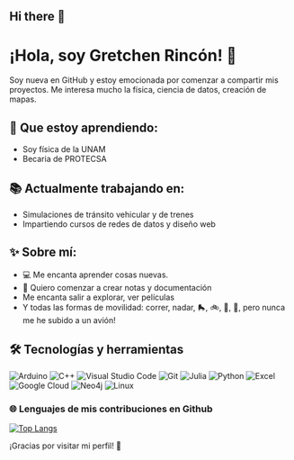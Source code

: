 ## Hi there 👋
# ¡Hola, soy Gretchen Rincón! 👋

Soy nueva en GitHub y estoy emocionada por comenzar a compartir mis proyectos. 
Me interesa mucho la física, ciencia de datos, creación de mapas.

## 🚀 Que estoy aprendiendo:
- Soy física de la UNAM
- Becaria de PROTECSA


## 📚 Actualmente trabajando en:
- Simulaciones de tránsito vehicular y de trenes
- Impartiendo cursos de redes de datos y diseño web

## ✨ Sobre mí:
- 💻 Me encanta aprender cosas nuevas.
- 📖 Quiero comenzar a crear notas y documentación  
- Me encanta salir a explorar, ver películas
- Y todas las formas de movilidad: correr, nadar, 🛼, 🚲, 🛵, 🚊, pero nunca me he subido a un avión!


## 🛠️ Tecnologías y herramientas

![Arduino](https://img.shields.io/badge/Arduino-00979D?style=for-the-badge&logo=Arduino&logoColor=white)
![C++](https://img.shields.io/badge/C++-00599C?style=for-the-badge&logo=cplusplus&logoColor=white)
![Visual Studio Code](https://img.shields.io/badge/VSCode-007ACC?style=for-the-badge&logo=visual-studio-code&logoColor=white)
![Git](https://img.shields.io/badge/Git-F05032?style=for-the-badge&logo=git&logoColor=white)
![Julia](https://img.shields.io/badge/Julia-9558B2?style=for-the-badge&logo=julia&logoColor=white)
![Python](https://img.shields.io/badge/Python-3776AB?style=for-the-badge&logo=python&logoColor=white)
![Excel](https://img.shields.io/badge/Excel-217346?style=for-the-badge&logo=microsoft-excel&logoColor=white)
![Google Cloud](https://img.shields.io/badge/Google_Cloud-4285F4?style=for-the-badge&logo=google-cloud&logoColor=white)
![Neo4j](https://img.shields.io/badge/Neo4j-008CC1?style=for-the-badge&logo=neo4j&logoColor=white)
![Linux](https://img.shields.io/badge/Linux-FCC624?style=for-the-badge&logo=linux&logoColor=black)


### 🌐 Lenguajes de mis contribuciones en Github

[![Top Langs](https://github-readme-stats.vercel.app/api/top-langs/?username=GretRincon&layout=compact)](https://github.com/anuraghazra/github-readme-stats)


¡Gracias por visitar mi perfil! 🌟

<!--
**GretRincon/GretRincon** is a ✨ _special_ ✨ repository because its `README.md` (this file) appears on your GitHub profile.

Here are some ideas to get you started:

- 🔭 I’m currently working on ...
- 🌱 I’m currently learning ...
- 👯 I’m looking to collaborate on ...
- 🤔 I’m looking for help with ...
- 💬 Ask me about ...
- 📫 How to reach me: ...
- 😄 Pronouns: ...
- ⚡ Fun fact: ...
-->

